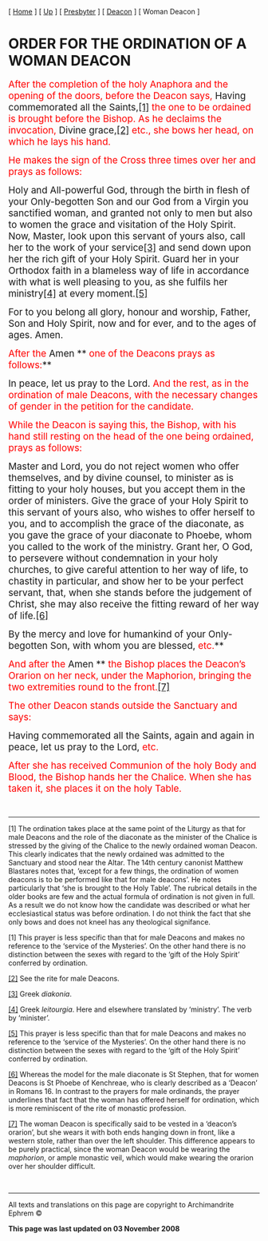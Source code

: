\[ [Home](index.md) \] \[ [Up](ordinations.md) \] \[ [Presbyter](presbyter.md) \] \[ [Deacon](deacon.md) \] \[ Woman Deacon \]

<span style="mso-bidi-font-size: 10.0pt; font-weight: normal; mso-bidi-font-weight: bold"></span>

ORDER FOR THE ORDINATION OF A WOMAN DEACON
==========================================

<span style="font-weight:normal;mso-bidi-font-weight:bold"></span>

<span style="font-size:14.0pt;
mso-bidi-font-size:10.0pt;color:red;mso-bidi-font-style:italic">After the completion of the holy Anaphora and the opening of the doors, before the Deacon says,</span>*<span style="font-size:14.0pt;
mso-bidi-font-size:10.0pt"> </span>*<span style="font-size:14.0pt;
mso-bidi-font-size:10.0pt">Having commemorated all the Saints,<a href="#_ftn1" id="_ftnref1">[1]</a> <span style="color:red;mso-bidi-font-style:italic">the one to be ordained is brought before the Bishop. As he declaims the invocation, </span>Divine grace,<a href="#_ftn2" id="_ftnref2">[2]</a> <span style="color:red;mso-bidi-font-style:italic">etc., she bows her head, on which he lays his hand.</span></span>

<span style="font-size:14.0pt;
mso-bidi-font-size:10.0pt;color:red;mso-bidi-font-style:italic">He makes the sign of the Cross three times over her and prays as follows:</span>*<span style="font-size:14.0pt;mso-bidi-font-size:
10.0pt"></span>*

<span style="font-size:14.0pt;
mso-bidi-font-size:10.0pt">Holy and All-powerful God, through the birth in flesh of your Only-begotten Son and our God from a Virgin you sanctified woman, and granted not only to men but also to women the grace and visitation of the Holy Spirit. Now, Master, look upon this servant of yours also, call her to the work of your service<a href="#_ftn3" id="_ftnref3">[3]</a> and send down upon her the rich gift of your Holy Spirit. Guard her in your Orthodox faith in a blameless way of life in accordance with what is well pleasing to you, as she fulfils her ministry<a href="#_ftn4" id="_ftnref4">[4]</a> at every moment.<a href="#_ftn5" id="_ftnref5">[5]</a></span>

<span style="font-size:14.0pt;
mso-bidi-font-size:10.0pt">For to you belong all glory, honour and worship, Father, Son and Holy Spirit, now and for ever, and to the ages of ages. Amen.</span>

<span style="font-size:14.0pt;
mso-bidi-font-size:10.0pt;color:red;mso-bidi-font-style:italic">After the </span><span style="font-size:14.0pt;mso-bidi-font-size:10.0pt">Amen ** <span style="color:red;mso-bidi-font-style:italic">one of the Deacons prays as follows:</span>**</span>

<span style="font-size:14.0pt;mso-bidi-font-size:10.0pt">In peace, let us pray to the Lord. <span style="color:red;mso-bidi-font-style:italic">And the rest, as in the ordination of male Deacons, with the necessary changes of gender in the petition for the candidate.</span></span>

<span style="font-size:14.0pt;mso-bidi-font-size:10.0pt;
color:red;font-style:normal;mso-bidi-font-style:italic">While the Deacon is saying this, the Bishop, with his hand still resting on the head of the one being ordained, prays as follows:</span><span style="font-size:14.0pt;
mso-bidi-font-size:10.0pt"></span>

<span style="font-size:14.0pt;
mso-bidi-font-size:10.0pt">Master and Lord, you do not reject women who offer themselves, and by divine counsel, to minister as is fitting to your holy houses, but you accept them in the order of ministers. Give the grace of your Holy Spirit to this servant of yours also, who wishes to offer herself to you, and to accomplish the grace of the diaconate, as you gave the grace of your diaconate to Phoebe, whom you called to the work of the ministry. Grant her, O God, to persevere without condemnation in your holy churches, to give careful attention to her way of life, to chastity in particular, and show her to be your perfect servant, that, when she stands before the judgement of Christ, she may also receive the fitting reward of her way of life.<a href="#_ftn6" id="_ftnref6">[6]</a></span>

<span style="font-size:14.0pt;
mso-bidi-font-size:10.0pt">By the mercy and love for humankind of your Only-begotten Son, with whom you are blessed,<span style="color:red;mso-bidi-font-style:
italic"> etc.</span>**</span>

<span style="font-size:14.0pt;
mso-bidi-font-size:10.0pt;color:red;mso-bidi-font-style:italic">And after the </span><span style="font-size:14.0pt;mso-bidi-font-size:10.0pt">Amen ** <span style="color:red;mso-bidi-font-style:italic">the Bishop places the Deacon’s Orarion on her neck, under the Maphorion, bringing the two extremities round to the front.<a href="#_ftn7" id="_ftnref7">[7]</a></span></span>

<span style="font-size:14.0pt;mso-bidi-font-size:10.0pt;color:red;font-style:normal;
mso-bidi-font-style:italic">The other Deacon stands outside the Sanctuary and says:</span><span style="font-size:14.0pt;mso-bidi-font-size:10.0pt"></span>

<span style="font-size:14.0pt;
mso-bidi-font-size:10.0pt">Having commemorated all the Saints, again and again in peace, let us pray to the Lord, <span style="color:red;mso-bidi-font-style:
italic">etc.</span></span>

<span style="font-size:14.0pt;
mso-bidi-font-size:10.0pt;color:red;mso-bidi-font-style:italic">After she has received Communion of the holy Body and Blood, the Bishop hands her the Chalice. When she has taken it, she places it on the holy Table.</span><span style="color:red;mso-bidi-font-style:italic"></span>

 

------------------------------------------------------------------------

<span id="_ftn1">\[1\]</span><span style="mso-bidi-font-size: 10.0pt"> The ordination takes place at the same point of the Liturgy as that for male Deacons and the role of the diaconate as the minister of the Chalice is stressed by the giving of the Chalice to the newly ordained woman Deacon. This clearly indicates that the newly ordained was admitted to the Sanctuary and stood near the Altar. The 14th century canonist Matthew Blastares notes that, ’except for a few things, the ordination of women deacons is to be performed like that for male deacons’. He notes particularly that ‘she is brought to the Holy Table’. The rubrical details in the<span style="mso-spacerun: yes; mso-bidi-font-size: 10.0pt">  </span>older books are few and the actual formula of ordination is not given in full. As a result we do not know how the candidate was described or what her ecclesiastical status was before ordination. I do not think the fact that she only bows and does not kneel has any theological signifance.</span>

<span style="mso-bidi-font-size: 10.0pt">\[1\] This prayer is less specific than that for male Deacons and makes no reference to the ‘service of the Mysteries’. On the other hand there is no distinction between the sexes with regard to the ‘gift of the Holy Spirit’ conferred by ordination.</span>

<span style="mso-bidi-font-size: 10.0pt"><a href="#_ftnref2" id="_ftn2">[2]</a> See the rite for male Deacons.</span>

<span style="mso-bidi-font-size: 10.0pt"><a href="#_ftnref3" id="_ftn3">[3]</a> Greek *diakonia*.</span>

<span style="mso-bidi-font-size: 10.0pt"><a href="#_ftnref4" id="_ftn4">[4]</a> Greek *leitourgia*. Here and elsewhere translated by ‘ministry’. The verb by ‘minister’.</span>

<span style="mso-bidi-font-size: 10.0pt"><a href="#_ftnref5" id="_ftn5">[5]</a> This prayer is less specific than that for male Deacons and makes no reference to the ‘service of the Mysteries’. On the other hand there is no distinction between the sexes with regard to the ‘gift of the Holy Spirit’ conferred by ordination.</span>

<span style="mso-bidi-font-size: 10.0pt"><a href="#_ftnref6" id="_ftn6">[6]</a> Whereas the model for the male diaconate is St Stephen, that for women Deacons is St Phoebe of Kenchreae, who is clearly described as a ‘Deacon’ in Romans 16. In contrast to the prayers for male ordinands, the prayer underlines that fact that the woman has offered herself for ordination, which is more reminiscent of the rite of monastic profession.</span>

<span style="mso-bidi-font-size: 10.0pt"><a href="#_ftnref7" id="_ftn7">[7]</a> The woman Deacon is specifically said to be vested in a ‘deacon’s orarion’, but she wears it with both ends hanging down in front, like a western stole, rather than over the left shoulder. This difference appears to be purely practical, since the woman Deacon would be wearing the *maphorion*, or ample monastic veil, which would make wearing the orarion over her shoulder difficult. </span>

 

------------------------------------------------------------------------

All texts and translations on this page are copyright to
Archimandrite Ephrem ©

**This page was last updated on 03 November 2008**
